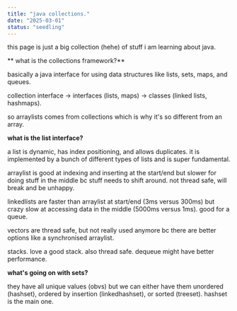 ```yaml
---
title: "java collections."
date: "2025-03-01"
status: "seedling"
---
```


this page is just a big collection (hehe) of stuff i am learning about java.

** what is the collections framework?**

basically a java interface for using data structures like lists, sets, maps, and queues. 

collection interface -> interfaces (lists, maps) -> classes (linked lists, hashmaps).

so arraylists comes from collections which is why it's so different from an array.

**what is the list interface?**

a list is dynamic, has index positioning, and allows duplicates. it is implemented by a bunch of different types of lists and is super fundamental.

arraylist is good at indexing and inserting at the start/end but slower for doing stuff in the middle bc stuff needs to shift around. not thread safe, will break and be unhappy.

linkedlists are faster than arraylist at start/end (3ms versus 300ms) but crazy slow at accessing data in the middle (5000ms versus 1ms). good for a queue.

vectors are thread safe, but not really used anymore bc there are better options like a synchronised arraylist.

stacks. love a good stack. also thread safe. dequeue might have better performance.

**what's going on with sets?**

they have all unique values (obvs) but we can either have them unordered (hashset), ordered by insertion (linkedhashset), or sorted (treeset). hashset is the main one.



